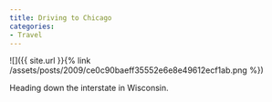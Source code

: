 ```yaml
---
title: Driving to Chicago
categories:
- Travel
---
```


![]({{ site.url }}{% link /assets/posts/2009/ce0c90baeff35552e6e8e49612ecf1ab.png %})
  



Heading down the interstate in Wisconsin.
